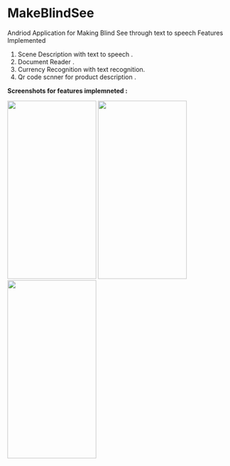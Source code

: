 # MakeBlindSee
Andriod Application for Making Blind See through text to speech
Features Implemented 
 1. Scene Description with text to speech .
 2. Document Reader .
 3. Currency Recognition with text recognition.
 4. Qr code scnner for product description .
 
 
 **Screenshots for features implemneted :**
 
  <img src="https://user-images.githubusercontent.com/58701169/164202875-bb97c840-9346-4025-9dfd-18d0a6a11e37.jpg"  width="200" height="400" />   <img src= "https://user-images.githubusercontent.com/58701169/164202974-f9200bdb-5302-431c-b403-c4168ab1969d.jpg" width="200" height="400"/>
   <img src="https://user-images.githubusercontent.com/58701169/164202986-d08e5125-21c2-42d0-8067-ef83ee3b6ada.jpg" width="200" height="400"/> 

